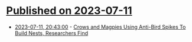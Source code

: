 # [Published on 2023-07-11](index.md)

* [2023-07-11, 20:43:00](https://science.slashdot.org/story/23/07/11/1850219/crows-and-magpies-using-anti-bird-spikes-to-build-nests-researchers-find?utm_source=rss1.0mainlinkanon&utm_medium=feed) - [Crows and Magpies Using Anti-Bird Spikes To Build Nests, Researchers Find](https://science.slashdot.org/story/23/07/11/1850219/crows-and-magpies-using-anti-bird-spikes-to-build-nests-researchers-find?utm_source=rss1.0mainlinkanon&utm_medium=feed)
